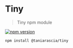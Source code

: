 # Tiny

> Tiny npm module

[![npm version](https://badge.fury.io/js/%40taniarascia%2Ftiny.svg)](https://badge.fury.io/js/%40taniarascia%2Ftiny)

```
npm install @taniarascia/tiny
```
